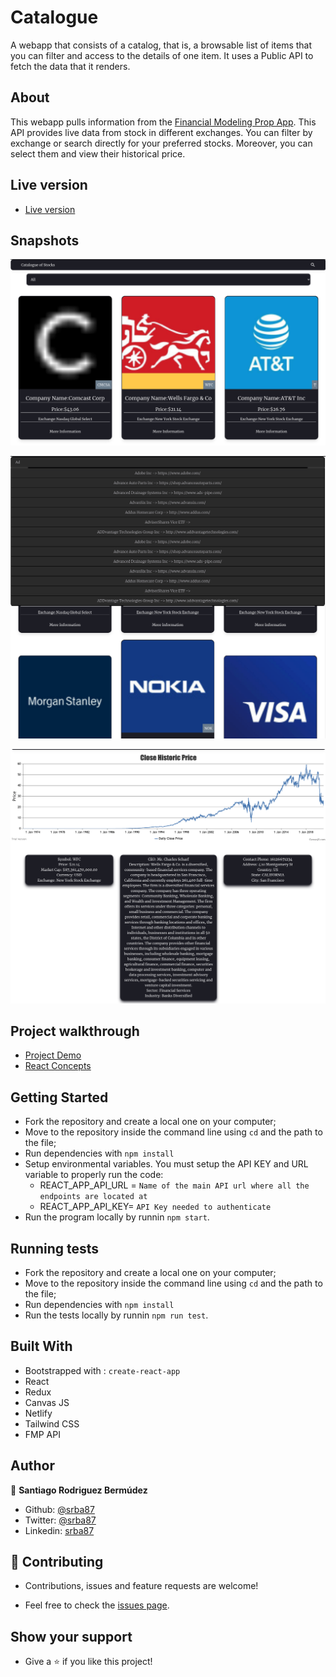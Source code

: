 # Catalogue

A webapp that consists of a catalog, that is, a browsable list of items that you can filter and access to the details of one item. It uses a Public API to fetch the data that it renders. 

## About

This webapp pulls information from the [Financial Modeling Prop App](https://financialmodelingprep.com/). This API provides live data from stock in different exchanges. You can filter by exchange or search directly for your preferred stocks. Moreover, you can select them and view their historical price. 

## Live version

- [Live version](https://catalogue-stocks.netlify.app/)

## Snapshots

![screenshot](./src/assets/images/screenshot.png)
<br />

![screenshot2](./src/assets/images/screenshot2.png)
<br />

![screenshot3](./src/assets/images/screenshot3.png)
  
## Project walkthrough

- [Project Demo](https://www.loom.com/share/cf99523fa44b4f6b9862cb1f7dcaf9f1)
- [React Concepts](https://www.loom.com/share/60ee4097b8a34f8d8c73e5c9415e34da)

## Getting Started

- Fork the repository and create a local one on your computer;
- Move to the repository inside the command line using `cd` and the path to the file;
- Run dependencies with `npm install`
- Setup environmental variables. You must setup the API KEY and URL variable to properly run the code:
   - REACT_APP_API_URL = `Name of the main API url where all the endpoints are located at`
   - REACT_APP_API_KEY= `API Key needed to authenticate`
- Run the program locally by runnin `npm start`.

## Running tests

- Fork the repository and create a local one on your computer;
- Move to the repository inside the command line using `cd` and the path to the file;
- Run dependencies with `npm install`
- Run the tests locally by runnin `npm run test`.

## Built With
  - Bootstrapped with : `create-react-app`
  - React
  - Redux
  - Canvas JS
  - Netlify
  - Tailwind CSS
  - FMP API

## Author

👤 **Santiago Rodriguez Bermúdez**

  - Github: [@srba87](https://github.com/santiagorodriguezbermudez)
  - Twitter: [@srba87](https://twitter.com/srba87)
  - Linkedin: [srba87](https://linkedin.com/in/srba)

## 🤝 Contributing

  - Contributions, issues and feature requests are welcome!

  - Feel free to check the [issues page](./issues).

## Show your support

  - Give a ⭐️ if you like this project!
  
